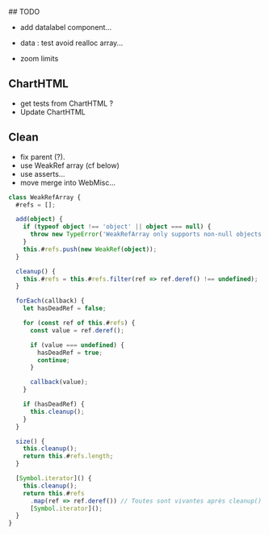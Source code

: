 ## TODO

- add datalabel component...
- data : test avoid realloc array...

- zoom limits

## ChartHTML

- get tests from ChartHTML ?
- Update ChartHTML

## Clean

- fix parent (?).
- use WeakRef array (cf below)
- use asserts...
- move merge into WebMisc...

```ts
class WeakRefArray {
  #refs = [];

  add(object) {
    if (typeof object !== 'object' || object === null) {
      throw new TypeError('WeakRefArray only supports non-null objects.');
    }
    this.#refs.push(new WeakRef(object));
  }

  cleanup() {
    this.#refs = this.#refs.filter(ref => ref.deref() !== undefined);
  }

  forEach(callback) {
    let hasDeadRef = false;

    for (const ref of this.#refs) {
      const value = ref.deref();

      if (value === undefined) {
        hasDeadRef = true;
        continue;
      }

      callback(value);
    }

    if (hasDeadRef) {
      this.cleanup();
    }
  }

  size() {
    this.cleanup();
    return this.#refs.length;
  }

  [Symbol.iterator]() {
    this.cleanup();
    return this.#refs
      .map(ref => ref.deref()) // Toutes sont vivantes après cleanup()
      [Symbol.iterator]();
  }
}
```